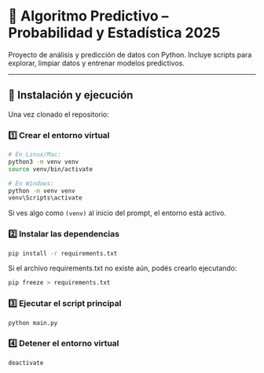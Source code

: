 # 🧠 Algoritmo Predictivo – Probabilidad y Estadística 2025

Proyecto de análisis y predicción de datos con Python.
Incluye scripts para explorar, limpiar datos y entrenar modelos predictivos.

---

## 🚀 Instalación y ejecución

Una vez clonado el repositorio:

### 1️⃣ Crear el entorno virtual

```bash
# En Linux/Mac:
python3 -m venv venv
source venv/bin/activate

# En Windows:
python -m venv venv
venv\Scripts\activate
```

Si ves algo como `(venv)` al inicio del prompt, el entorno está activo.

### 2️⃣ Instalar las dependencias

```bash
pip install -r requirements.txt
```

Si el archivo requirements.txt no existe aún, podés crearlo ejecutando:

```bash
pip freeze > requirements.txt
```

### 3️⃣ Ejecutar el script principal

```bash
python main.py
```

### 4️⃣ Detener el entorno virtual

```bash
deactivate
```
